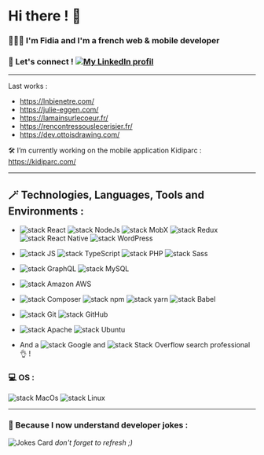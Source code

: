 # Hi there ! 👋

### 👩🏼‍💻 I'm Fidia and I'm a french web & mobile developer
### 🤝 Let's connect !  [![My LinkedIn profil](https://img.shields.io/badge/LinkedIn-0A66C2.svg?style=plastic&logo=LinkedIn)](https://www.linkedin.com/in/fidiaelbouanani/)

*****************
Last works :
- https://lnbienetre.com/
- https://julie-eggen.com/
- https://lamainsurlecoeur.fr/
- https://rencontressouslecerisier.fr/
- https://dev.ottoisdrawing.com/

🛠️ I’m currently working on the mobile application Kidiparc : https://kidiparc.com/

*****************

## 🪄 Technologies, Languages, Tools and Environments :

- ![stack React](https://img.shields.io/badge/React-61DAFB.svg?style=plastic&logo=React&logoColor=black) ![stack NodeJs](https://img.shields.io/badge/NodeJs-339933.svg?style=plastic&logo=Node.js&logoColor=white) ![stack MobX](https://img.shields.io/badge/MobX-FF9955.svg?style=plastic&logo=MobX&logoColor=white) ![stack Redux](https://img.shields.io/badge/Redux-764ABC.svg?style=plastic&logo=Redux&logoColor=white) ![stack React Native](https://img.shields.io/badge/React%20Native-61DAFB.svg?style=plastic&logo=React&logoColor=black) ![stack WordPress](https://img.shields.io/badge/WordPress-21759B.svg?style=plastic&logo=WordPress) 

- ![stack JS](https://img.shields.io/badge/JavaScript-F7DF1E.svg?style=plastic&logo=JavaScript&logoColor=black) ![stack TypeScript](https://img.shields.io/badge/TypeScript-3178C6.svg?style=plastic&logo=TypeScript&logoColor=white) ![stack PHP](https://img.shields.io/badge/PHP-777BB4.svg?style=plastic&logo=PHP&logoColor=white) ![stack Sass](https://img.shields.io/badge/Sass-CC6699.svg?style=plastic&logo=Sass&logoColor=white)

- ![stack GraphQL](https://img.shields.io/badge/GraphQL-E10098.svg?style=plastic&logo=GraphQL&logoColor=white) ![stack MySQL](https://img.shields.io/badge/MySQL-4479A1.svg?style=plastic&logo=MySQL&logoColor=white)

- ![stack Amazon AWS](https://img.shields.io/badge/Amazon%20AWS-232F3E.svg?style=plastic&logo=Amazon-AWS)

- ![stack Composer](https://img.shields.io/badge/Composer-885630.svg?style=plastic&logo=Composer&logoColor=white) ![stack npm](https://img.shields.io/badge/npm-CB3837.svg?style=plastic&logo=npm) ![stack yarn](https://img.shields.io/badge/yarn-2C8EBB.svg?style=plastic&logo=yarn&logoColor=white) ![stack Babel](https://img.shields.io/badge/Babel-F9DC3E.svg?style=plastic&logo=Babel&logoColor=black) 

- ![stack Git](https://img.shields.io/badge/Git-F05032.svg?style=plastic&logo=Git&logoColor=white) ![stack GitHub](https://img.shields.io/badge/GitHub-181717.svg?style=plastic&logo=GitHub) 

- ![stack Apache](https://img.shields.io/badge/Apache-D22128.svg?style=plastic&logo=Apache) ![stack Ubuntu](https://img.shields.io/badge/Ubuntu-E95420.svg?style=plastic&logo=Ubuntu&logoColor=white)

- And a ![stack Google](https://img.shields.io/badge/Google-4285F4.svg?style=plastic&logo=Google&logoColor=white) and ![stack Stack Overflow](https://img.shields.io/badge/Stack%20Overflow-F58025.svg?style=plastic&logo=Stack-Overflow&logoColor=white) search professional 👌 !

### 💻 OS :  
![stack MacOs](https://img.shields.io/badge/MacOs-000000.svg?style=plastic&logo=MacOs) ![stack Linux](https://img.shields.io/badge/Linux-FCC624.svg?style=plastic&logo=Linux&logoColor=black)

*****************

### 🥁 Because I now understand developer jokes :  
![Jokes Card](https://readme-jokes.vercel.app/api)
*don't forget to refresh ;)*


<!--

## 📈 Stats :
![GitHub Stats](https://github-readme-stats.vercel.app/api?username=Fidia-e&show_icons=true)

- 🌱 I’m also learning : <img src='https://fr.vuejs.org/images/logo.png' alt='VueJs' height='20'> _**V**ue.js_


![stack Symfony](https://img.shields.io/badge/Symfony-000000.svg?style=plastic&logo=Symfony) 
![stack Laravel](https://img.shields.io/badge/Laravel-FF2D20.svg?style=plastic&logo=Laravel&logoColor=white)
![stack Visual Studio Code](https://img.shields.io/badge/Visual%20Studio%20Code-007ACC.svg?style=plastic&logo=Visual-Studio-Code) 
![stack WebStorm](https://img.shields.io/badge/WebStorm-000000.svg?style=plastic&logo=WebStorm)
![stack Angular](https://img.shields.io/badge/Angular-DD0031.svg?style=plastic&logo=Angular&logoColor=white)




In process... ⚙️🔧🔨
- 🔭 I’m currently working on ...
- 🌱 I’m currently learning ...
- 👯 I’m looking to collaborate on ...
- 🤔 I’m looking for help with ...
- 💬 Ask me about ...
- 📫 How to reach me: ![stack Gmail](https://img.shields.io/badge/Email%20me-000000.svg?style=plastic&logo=Gmail&logoColor=white)
- 😄 Pronouns: ...
- ⚡ Fun fact: ...
-->
